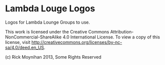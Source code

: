 Lambda Louge Logos
===================

Logos for Lambda Lounge Groups to use.

This work is licensed under the Creative Commons
Attribution-NonCommercial-ShareAlike 4.0 International License. To view a copy of this license, visit
http://creativecommons.org/licenses/by-nc-sa/4.0/deed.en_US.

(c) Rick Moynihan 2013, Some Rights Reserved
